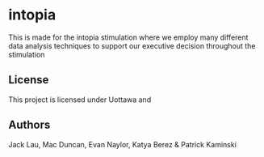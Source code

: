 # intopia
This is made for the intopia stimulation where we employ many different data analysis techniques to support our executive decision throughout the stimulation

## License
This project is licensed under Uottawa and 

## Authors
Jack Lau, Mac Duncan, Evan Naylor, Katya Berez & Patrick Kaminski
